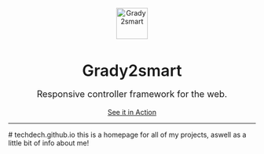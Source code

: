 <p align="center">
	<img src="img/appa.pn" alt="Grady2smart" width="64">
	<br>
	<h3 align="center" style="font-size: 32px; font-weight: 600; margin-bottom: 0px;">Grady2smart</h3>
	<p align="center" style="font-size: 18px;">Responsive controller framework for the web.</p>
	<p align="center">
	<a href="https://zenithdevs.github.io/ControllerKit/demo/">See it in Action</a>
	</p>
	<hr>
</p>
# techdech.github.io
this is a homepage for all of my projects, aswell as a little bit of info about me!
